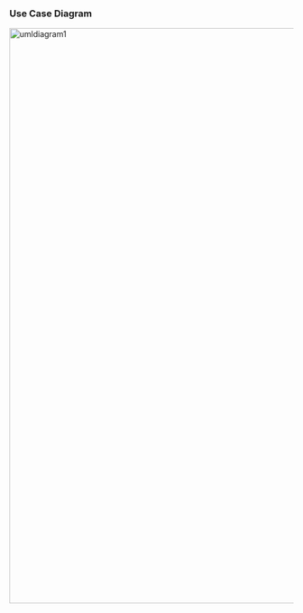 <h3>Use Case Diagram</h3>
<img width="1021" alt="umldiagram1" src="https://github.com/RajveerThakur/2-Player-Maze-Game/assets/111088438/888e5f7a-1b90-4f62-be2c-3276a61ae8ef">
